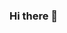 ### Hi there 👋

<!--
**EnduranceApeh/EnduranceApeh** is a ✨ _special_ ✨ repository because its `README.md` (this file) appears on your GitHub profile.

Here are some ideas to get you started:

- 🔭 I’m currently taking the Alx software engineering course
- 🌱 I’m currently learning BashScript,Python, Mysql, HTMl and CSS, Javascript
- 👯 I’m looking to collaborate on ..
-->
